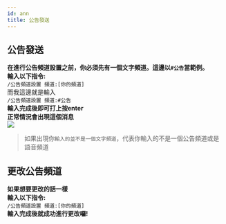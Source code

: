 ```yaml
---
id: ann
title: 公告發送
---
```

## 公告發送
**在進行公告頻道設置之前，你必須先有一個文字頻道。這邊以`#公告`當範例。<br/>
輸入以下指令:**<br/>
`/公告頻道設置 頻道:[你的頻道]`<br/>
而我這邊就是輸入<br/>
`/公告頻道設置 頻道:#公告`<br/>
**輸入完成後即可打上按enter**<br/>
**正常情況會出現這個消息**<br/>
![](https://media.discordapp.net/attachments/986161213727723520/988055725936894072/2022-06-19_202025.png)<br/>
>如果出現你`輸入的並不是一個文字頻道`，代表你輸入的不是一個公告頻道或是語音頻道<br/>

## 更改公告頻道 
**如果想要更改的話一樣**<br/>
**輸入以下指令:**<br/>
`/公告頻道設置 頻道:[你的頻道]`<br/>
**輸入完成後就成功進行更改囉!**